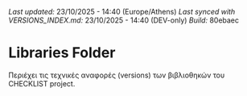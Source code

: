 *Last updated:* 23/10/2025 - 14:40 (Europe/Athens)
*Last synced with VERSIONS_INDEX.md:* 23/10/2025 - 14:40 (DEV-only)
*Build:* 80ebaec

# Libraries Folder  
Περιέχει τις τεχνικές αναφορές (versions) των βιβλιοθηκών του CHECKLIST project.
